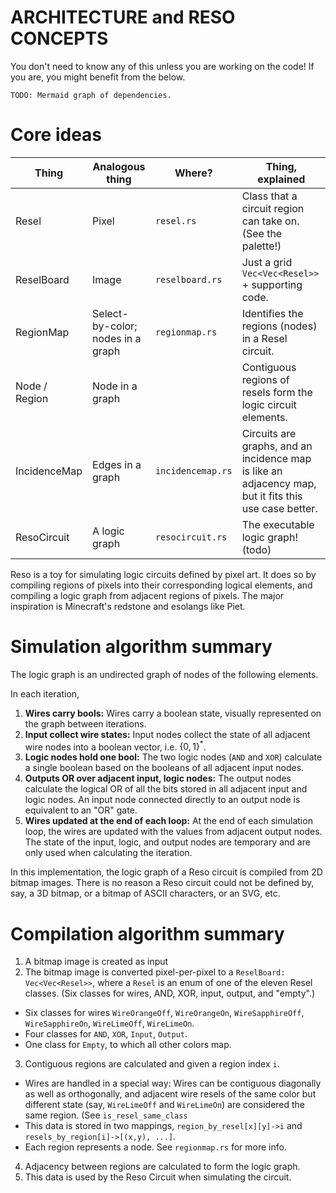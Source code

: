 ARCHITECTURE and RESO CONCEPTS
===

You don't need to know any of this unless you are working on the code! If you are, you might benefit from the below.

```
TODO: Mermaid graph of dependencies.
```


# Core ideas

| Thing | Analogous thing | Where?                 | Thing, explained |
| ----- | --------------- | ---------------------- | ---------------- |
| Resel | Pixel           | `resel.rs` | Class that a circuit region can take on. (See the palette!) |
| ReselBoard | Image      | `reselboard.rs` | Just a grid `Vec<Vec<Resel>>` + supporting code. |
| RegionMap  | Select-by-color; nodes in a graph | `regionmap.rs` | Identifies the regions (nodes) in a Resel circuit. |
| Node / Region | Node in a graph | | Contiguous regions of resels form the logic circuit elements.
| IncidenceMap | Edges in a graph | `incidencemap.rs` | Circuits are graphs, and an incidence map is like an adjacency map, but it fits this use case better. |
| ResoCircuit | A logic graph | `resocircuit.rs` | The executable logic graph! (todo)

Reso is a toy for simulating logic circuits defined by pixel art. It does so by compiling regions of pixels into their corresponding logical elements, and compiling a logic graph from adjacent regions of pixels. The major inspiration is Minecraft's redstone and esolangs like Piet.

# Simulation algorithm summary

The logic graph is an undirected graph of nodes of the following elements.

In each iteration, 
1. **Wires carry bools:** Wires carry a boolean state, visually represented on the graph between iterations.
2. **Input collect wire states:** Input nodes collect the state of all adjacent wire nodes into a boolean vector, i.e. $\{0,1\}^*$.
3. **Logic nodes hold one bool:** The two logic nodes (`AND` and `XOR`) calculate a single boolean based on the booleans of all adjacent input nodes.
4. **Outputs OR over adjacent input, logic nodes:** The output nodes calculate the logical OR of all the bits stored in all adjacent input and logic nodes. An input node connected directly to an output node is equivalent to an "OR" gate.
5. **Wires updated at the end of each loop:** At the end of each simulation loop, the wires are updated with the values from adjacent output nodes. The state of the input, logic, and output nodes are temporary and are only used when calculating the iteration.

In this implementation, the logic graph of a Reso circuit is compiled from 2D  bitmap images. There is no reason a Reso circuit could not be defined by, say, a 3D bitmap, or a bitmap of ASCII characters, or an SVG, etc. 

# Compilation algorithm summary

1. A bitmap image is created as input
2. The bitmap image is converted pixel-per-pixel to a `ReselBoard: Vec<Vec<Resel>>`, where a `Resel` is an enum of one of the eleven Resel classes. (Six classes for wires, AND, XOR, input, output, and "empty".)
  - Six classes for wires `WireOrangeOff`, `WireOrangeOn`, `WireSapphireOff`, `WireSapphireOn`, `WireLimeOff`, `WireLimeOn`.
  - Four classes for `AND`, `XOR`, `Input`, `Output`.
  - One class for `Empty`, to which all other colors map.
3. Contiguous regions are calculated and given a region index `i`.
  - Wires are handled in a special way: Wires can be contiguous diagonally as well as orthogonally, and adjacent wire resels of the same color but different state (say, `WireLimeOff` and `WireLimeOn`) are considered the same region. (See `is_resel_same_class`
  - This data is stored in two mappings, `region_by_resel[x][y]->i` and  `resels_by_region[i]->[(x,y), ...]`.
  - Each region represents a node. See `regionmap.rs` for more info.
4. Adjacency between regions are calculated to form the logic graph.
5. This data is used by the Reso Circuit when simulating the circuit. 
